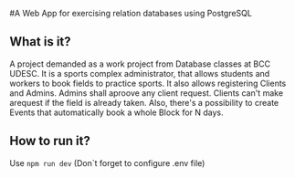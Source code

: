 
#A Web App for exercising relation databases using PostgreSQL

## What is it?

A project demanded as a work project from Database classes at BCC UDESC. It is a sports complex administrator, that allows students and workers to book fields to practice
sports. It also allows registering Clients and Admins. Admins shall aproove any client request. Clients can't make arequest if the field is already taken. Also, there's a 
possibility to create Events that automatically book a whole Block for N days.

## How to run it?

Use `npm run dev`
(Don`t forget to configure .env file)
